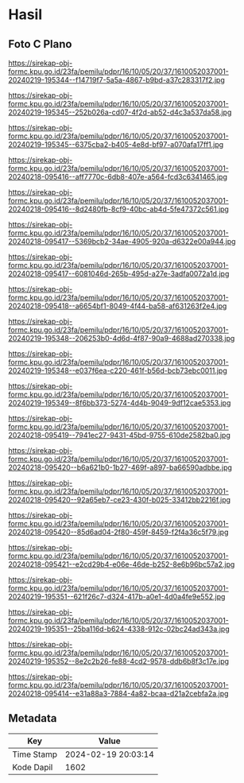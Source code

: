 # Hasil

## Foto C Plano

https://sirekap-obj-formc.kpu.go.id/23fa/pemilu/pdpr/16/10/05/20/37/1610052037001-20240219-195344--f14719f7-5a5a-4867-b9bd-a37c283317f2.jpg

https://sirekap-obj-formc.kpu.go.id/23fa/pemilu/pdpr/16/10/05/20/37/1610052037001-20240219-195345--252b026a-cd07-4f2d-ab52-d4c3a537da58.jpg

https://sirekap-obj-formc.kpu.go.id/23fa/pemilu/pdpr/16/10/05/20/37/1610052037001-20240219-195345--6375cba2-b405-4e8d-bf97-a070afa17ff1.jpg

https://sirekap-obj-formc.kpu.go.id/23fa/pemilu/pdpr/16/10/05/20/37/1610052037001-20240218-095416--aff7770c-6db8-407e-a564-fcd3c6341465.jpg

https://sirekap-obj-formc.kpu.go.id/23fa/pemilu/pdpr/16/10/05/20/37/1610052037001-20240218-095416--8d2480fb-8cf9-40bc-ab4d-5fe47372c561.jpg

https://sirekap-obj-formc.kpu.go.id/23fa/pemilu/pdpr/16/10/05/20/37/1610052037001-20240218-095417--5369bcb2-34ae-4905-920a-d6322e00a944.jpg

https://sirekap-obj-formc.kpu.go.id/23fa/pemilu/pdpr/16/10/05/20/37/1610052037001-20240218-095417--6081046d-265b-495d-a27e-3adfa0072a1d.jpg

https://sirekap-obj-formc.kpu.go.id/23fa/pemilu/pdpr/16/10/05/20/37/1610052037001-20240218-095418--a6654bf1-8049-4f44-ba58-af631263f2e4.jpg

https://sirekap-obj-formc.kpu.go.id/23fa/pemilu/pdpr/16/10/05/20/37/1610052037001-20240219-195348--206253b0-4d6d-4f87-90a9-4688ad270338.jpg

https://sirekap-obj-formc.kpu.go.id/23fa/pemilu/pdpr/16/10/05/20/37/1610052037001-20240219-195348--e037f6ea-c220-461f-b56d-bcb73ebc0011.jpg

https://sirekap-obj-formc.kpu.go.id/23fa/pemilu/pdpr/16/10/05/20/37/1610052037001-20240219-195349--8f6bb373-5274-4d4b-9049-9df12cae5353.jpg

https://sirekap-obj-formc.kpu.go.id/23fa/pemilu/pdpr/16/10/05/20/37/1610052037001-20240218-095419--7941ec27-9431-45bd-9755-610de2582ba0.jpg

https://sirekap-obj-formc.kpu.go.id/23fa/pemilu/pdpr/16/10/05/20/37/1610052037001-20240218-095420--b6a621b0-1b27-469f-a897-ba66590adbbe.jpg

https://sirekap-obj-formc.kpu.go.id/23fa/pemilu/pdpr/16/10/05/20/37/1610052037001-20240218-095420--92a65eb7-ce23-430f-b025-33412bb2216f.jpg

https://sirekap-obj-formc.kpu.go.id/23fa/pemilu/pdpr/16/10/05/20/37/1610052037001-20240218-095420--85d6ad04-2f80-459f-8459-f2f4a36c5f79.jpg

https://sirekap-obj-formc.kpu.go.id/23fa/pemilu/pdpr/16/10/05/20/37/1610052037001-20240218-095421--e2cd29b4-e06e-46de-b252-8e6b96bc57a2.jpg

https://sirekap-obj-formc.kpu.go.id/23fa/pemilu/pdpr/16/10/05/20/37/1610052037001-20240219-195351--621f26c7-d324-417b-a0e1-4d0a4fe9e552.jpg

https://sirekap-obj-formc.kpu.go.id/23fa/pemilu/pdpr/16/10/05/20/37/1610052037001-20240219-195351--25ba116d-b624-4338-912c-02bc24ad343a.jpg

https://sirekap-obj-formc.kpu.go.id/23fa/pemilu/pdpr/16/10/05/20/37/1610052037001-20240219-195352--8e2c2b26-fe88-4cd2-9578-ddb6b8f3c17e.jpg

https://sirekap-obj-formc.kpu.go.id/23fa/pemilu/pdpr/16/10/05/20/37/1610052037001-20240218-095414--e31a88a3-7884-4a82-bcaa-d21a2cebfa2a.jpg


## Metadata

| Key        | Value               |
| ---------- | ------------------- |
| Time Stamp | 2024-02-19 20:03:14 |
| Kode Dapil | 1602                |



